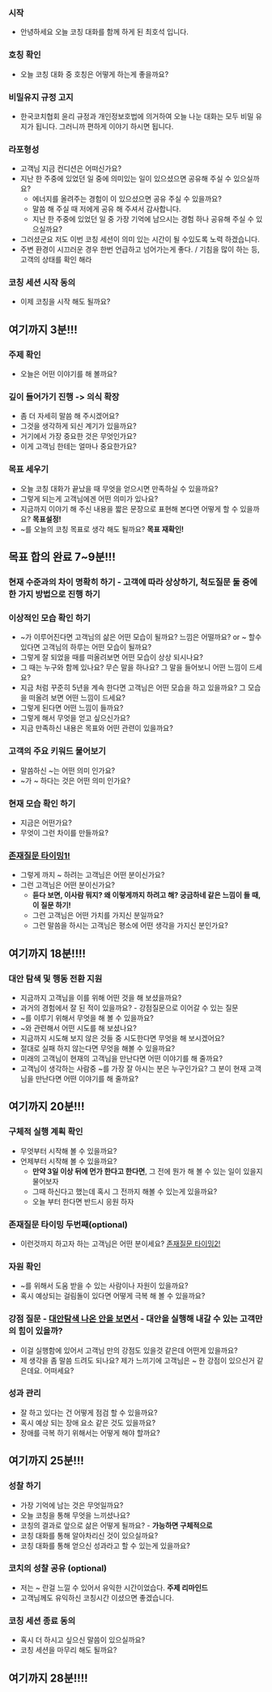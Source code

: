 ### 시작
* 안녕하세요 오늘 코칭 대화를 함께 하게 된 최호석 입니다.

### 호칭 확인
* 오늘 코칭 대화 중 호칭은 어떻게 하는게 좋을까요?

### 비밀유지 규정 고지
* 한국코치협회 윤리 규정과 개인정보호법에 의거하여 오늘 나눈 대화는 모두 비밀 유지가 됩니다. 그러니까 편하게 이야기 하시면 됩니다.

### 라포형성
* 고객님 지금 컨디션은 어떠신가요?
* 지난 한 주중에 있었던 일 중에 의미있는 일이 있으셨으면 공유해 주실 수 있으실까요?
  * 에너지를 올려주는 경험이 이 있으셨으면 공유 주실 수 있을까요?
  * 말씀 해 주실 때 저에게 공유 해 주셔서 감사합니다. 
  * 지난 한 주중에 있었던 일 중 가장 기억에 남으시는 경험 하나 공유해 주실 수 있으실까요?
* 그러셨군요 저도 이번 코칭 세션이 의미 있는 시간이 될 수있도록 노력 하겠습니다.
* 주변 환경이 시끄러운 경우 한번 언급하고 넘어가는게 좋다. / 기침을 많이 하는 등, 고객의 상태를 확인 해라

### 코칭 세션 시작 동의
* 이제 코칭을 시작 해도 될까요?

## 여기까지 3분!!!

### 주제 확인 
* 오늘은 어떤 이야기를 해 볼까요?

### 깊이 들어가기 진행 -> 의식 확장
* 좀 더 자세히 말씀 해 주시겠어요?
* 그것을 생각하게 되신 계기가 있을까요?
* 거기에서 가장 중요한 것은 무엇인가요?
* 이게 고객님 한테는 얼마나 중요한가요?

### 목표 세우기
* 오늘 코칭 대화가 끝났을 때 무엇을 얻으시면 만족하실 수 있을까요?
* 그렇게 되는게 고객님에겐 어떤 의미가 있나요?
* 지금까지 이야기 해 주신 내용을 짧은 문장으로 표현해 본다면 어떻게 할 수 있을까요? **목표설정!**
* ~를 오늘의 코칭 목표로 생각 해도 될까요? **목표 재확인!**

## 목표 합의 완료 7~9분!!!

### 현재 수준과의 차이 명확히 하기 - 고객에 따라 상상하기, 척도질문 둘 중에 한 가지 방법으로 진행 하기

### 이상적인 모습 확인 하기
* ~가 이루어진다면 고객님의 삶은 어떤 모습이 될까요? 느낌은 어떨까요? or ~ 할수 있다면 고객님의 하루는 어떤 모습이 될까요?
* 그렇게 잘 되었을 때를 떠올려보면 어떤 모습이 상상 되시나요?
* 그 때는 누구와 함께 있나요? 무슨 말을 하나요? 그 말을 들어보니 어떤 느낌이 드세요?
* 지금 처럼 꾸준히 5년을 계속 한다면 고객님은 어떤 모습을 하고 있을까요? 그 모습을 떠올려 보면 어떤 느낌이 드세요?
* 그렇게 된다면 어떤 느낌이 들까요?
* 그렇게 해서 무엇을 얻고 싶으신가요?
* 지금 만족하신 내용은 목표와 어떤 관련이 있을까요?
  
### 고객의 주요 키워드 물어보기
* 말씀하신 ~는 어떤 의미 인가요?
* ~가 ~ 하다는 것은 어떤 의미 인가요?

### 현재 모습 확인 하기
* 지금은 어떤가요?
* 무엇이 그런 차이를 만들까요?
 
###  [존재질문 타이밍1!]()
* 그렇게 까지 ~ 하려는 고객님은 어떤 분이신가요?
* 그런 고객님은 어떤 분이신가요?
  * **듣다 보면, 이사람 뭐지? 왜 이렇게까지 하려고 해? 궁금하네 같은 느낌이 들 때, 이 질문 하기!**
  * 그런 고객님은 어떤 가치를 가지신 분일까요?
  * 그런 말씀을 하시는 고객님은 평소에 어떤 생각을 가지신 분인가요?
  
## 여기까지 18분!!!!

### 대안 탐색 및 행동 전환 지원
* 지금까지 고객님을 이를 위해 어떤 것을 해 보셨을까요?
* 과거의 경험에서 잘 된 적이 있을까요? - 강점질문으로 이어갈 수 있는 질문
* ~를 이루기 위해서 무엇을 해 볼 수 있을까요?
* ~와 관련해서 어떤 시도를 해 보셨나요?
* 지금까지 시도해 보지 않은 것들 중 시도한다면 무엇을 해 보시겠어요?
* 절대로 실패 하지 않는다면 무엇을 해볼 수 있을까요?
* 미래의 고객님이 현재의 고객님을 만난다면 어떤 이야기를 해 줄까요?
* 고객님이 생각하는 사람중 ~를 가장 잘 아시는 분은 누구인가요? 그 분이 현재 고객님을 만난다면 어떤 이야기를 해 줄까요?

## 여기까지 20분!!!

### 구체적 실행 계획 확인
* 무엇부터 시작해 볼 수 있을까요?
* 언제부터 시작해 볼 수 있을까요?
  * **만약 3일 이상 뒤에 먼가 한다고 한다면**, 그 전에 뭔가 해 볼 수 있는 일이 있을지 물어보자
  * 그때 하신다고 했는데 혹시 그 전까지 해볼 수 있는게 있을까요?
  * 오늘 부터 한다면 반드시 응원 하자 

### 존재질문 타이밍 두번째(optional)
* 이런것까지 하고자 하는 고객님은 어떤 분이세요? [존재질문 타이밍2!]()

### 자원 확인
* ~를 위해서 도움 받을 수 있는 사람이나 자원이 있을까요?
* 혹시 예상되는 걸림돌이 있다면 어떻게 극복 해 볼 수 있을까요?

### 강점 질문 - [대안탐색 나온 안을 보면서]() - 대안을 실행해 내갈 수 있는 고객만의 힘이 있을까?
* 이걸 실행함에 있어서 고객님 만의 강점도 있을것 같은데 어떤게 있을까요?
* 제 생각을 좀 말씀 드려도 되나요? 제가 느끼기에 고객님은 ~ 한 강점이 있으신거 같은데요. 어떠세요?

### 성과 관리
* 잘 하고 있다는 건 어떻게 점검 할 수 있을까요?
* 혹시 예상 되는 장애 요소 같은 것도 있을까요? 
* 장애를 극복 하기 위해서는 어떻게 해야 할까요?

## 여기까지 25분!!!

### 성찰 하기
* 가장 기억에 남는 것은 무엇일까요?
* 오늘 코칭을 통해 무엇을 느끼셨나요?
* 코칭의 결과로 앞으로 삶은 어떻게 될까요? - **가능하면 구체적으로**
* 코칭 대화를 통해 알아차리신 것이 있으실까요?
* 코칭 대화를 통해 얻으신 성과라고 할 수 있는게 있을까요?

### 코치의 성찰 공유 (optional)
* 저는 ~ 란걸 느낄 수 있어서 유익한 시간이었습다. **주제 리마인드**
* 고객님께도 유익하신 코칭시간 이셨으면 좋겠습니다.

### 코칭 세션 종료 동의
* 혹시 더 하시고 싶으신 말씀이 있으실까요?
* 코칭 세션을 마무리 해도 될까요?

## 여기까지 28분!!!!



